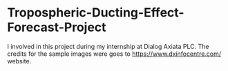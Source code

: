 # Tropospheric-Ducting-Effect-Forecast-Project

I involved in this project during my internship at Dialog Axiata PLC. The credits for the sample images were goes to https://www.dxinfocentre.com/ website.
